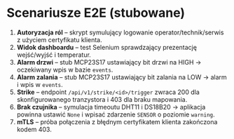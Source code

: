 # Scenariusze E2E (stubowane)

1. **Autoryzacja ról** – skrypt symulujący logowanie operator/technik/serwis z użyciem certyfikatu klienta.
2. **Widok dashboardu** – test Selenium sprawdzający prezentację wejść/wyjść i temperatur.
3. **Alarm drzwi** – stub MCP23S17 ustawiający bit drzwi na HIGH → oczekiwany wpis w bazie `events`.
4. **Alarm zalania** – stub MCP23S17 ustawiający bit zalania na LOW → alarm i wpis w `events`.
5. **Strike** – endpoint `/api/v1/strike/<id>/trigger` zwraca 200 dla skonfigurowanego tranzystora i 403 dla braku mapowania.
6. **Brak czujnika** – symulacja timeoutu DHT11 i DS18B20 → aplikacja powinna ustawić `None` i wpisać zdarzenie `SENSOR` o poziomie `warning`.
7. **mTLS** – próba połączenia z błędnym certyfikatem klienta zakończona kodem 403.
